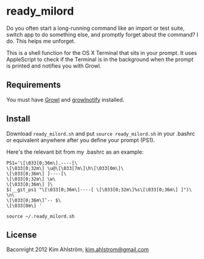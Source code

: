ready_milord
============

Do you often start a long-running command like an import or test suite, switch app to do something else, and promptly forget about the command? I do. This helps me unforget.

This is a shell function for the OS X Terminal that sits in your prompt. It uses AppleScript to check if the Terminal is in the background when the prompt is printed and notifies you with Growl.


Requirements
------------

You must have [Growl](http://growl.info/) and [growlnotify](http://growl.info/extras.php#growlnotify) installed.


Install
-------

Download `ready_milord.sh` and put `source ready_milord.sh` in your .bashrc or equivalent anywhere after you define your prompt (PS1).

Here's the relevant bit from my .bashrc as an example:

    PS1='\[\033[0;36m\].----[\
    \[\033[0;32m\] \u@\[\033[7m\]\h\[\033[0m\]\
    \[\033[0;36m\] ]----[\
    \[\033[0;32m\] \w\
    \[\033[0;36m\] ]\
    $(__git_ps1 "\[\033[0;36m\]----[ \[\033[0;32m\]%s\[\033[0;36m\] ]")\
    \n\
    \[\033[0;36m\]‛-- $\
    \[\033[0m\] '

    source ~/.ready_milord.sh
 

License
-------

Baconright 2012 Kim Ahlström, <kim.ahlstrom@gmail.com>
